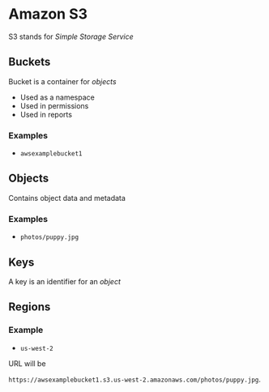 # Amazon S3

S3 stands for _Simple Storage Service_

## Buckets

Bucket is a container for _objects_

- Used as a namespace
- Used in permissions
- Used in reports

### Examples

- `awsexamplebucket1`

## Objects

Contains object data and metadata

### Examples

- `photos/puppy.jpg`

## Keys

A key is an identifier for an _object_

## Regions

### Example

- `us-west-2`



URL will be

`https://awsexamplebucket1.s3.us-west-2.amazonaws.com/photos/puppy.jpg`.